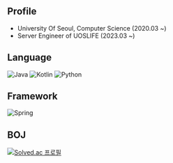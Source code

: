 ## Profile
- University Of Seoul, Computer Science (2020.03 ~)
- Server Engineer of UOSLIFE (2023.03 ~)

## Language
![Java](https://img.shields.io/badge/java-%23ED8B00.svg?style=for-the-badge&logo=openjdk&logoColor=white)
![Kotlin](https://img.shields.io/badge/kotlin-%237F52FF.svg?style=for-the-badge&logo=kotlin&logoColor=white)
![Python](https://img.shields.io/badge/python-3670A0?style=for-the-badge&logo=python&logoColor=ffdd54)

## Framework
![Spring](https://img.shields.io/badge/spring-%236DB33F.svg?style=for-the-badge&logo=spring&logoColor=white)

## BOJ

[![Solved.ac
프로필](http://mazassumnida.wtf/api/v2/generate_badge?boj=wjdrnghd329)](https://solved.ac/wjdrnghd329)
